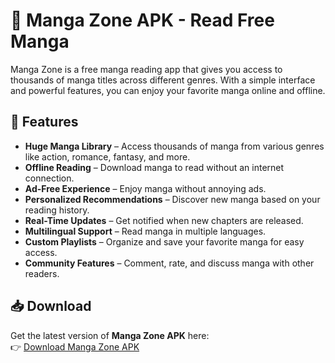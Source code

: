 # 📖 Manga Zone APK - Read Free Manga

Manga Zone is a free manga reading app that gives you access to thousands of manga titles across different genres. With a simple interface and powerful features, you can enjoy your favorite manga online and offline.  

## 🚀 Features  

- **Huge Manga Library** – Access thousands of manga from various genres like action, romance, fantasy, and more.  
- **Offline Reading** – Download manga to read without an internet connection.  
- **Ad-Free Experience** – Enjoy manga without annoying ads.  
- **Personalized Recommendations** – Discover new manga based on your reading history.  
- **Real-Time Updates** – Get notified when new chapters are released.  
- **Multilingual Support** – Read manga in multiple languages.  
- **Custom Playlists** – Organize and save your favorite manga for easy access.  
- **Community Features** – Comment, rate, and discuss manga with other readers.  

## 📥 Download  

Get the latest version of **Manga Zone APK** here:  
👉 [Download Manga Zone APK](https://mangazoneapk.com/)
